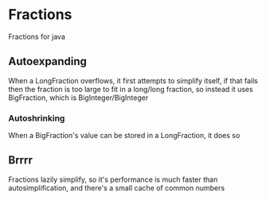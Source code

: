 # Fractions
Fractions for java

## Autoexpanding
When a LongFraction overflows, it first attempts to simplify itself, if that fails then the fraction is too large to fit in a long/long fraction, so instead it uses BigFraction, which is BigInteger/BigInteger
### Autoshrinking
When a BigFraction's value can be stored in a LongFraction, it does so

## Brrrr
Fractions lazily simplify, so it's performance is much faster than autosimplification, and there's a small cache of common numbers
